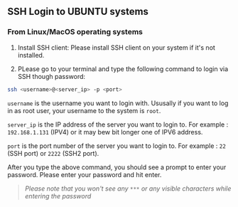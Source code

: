 ## SSH Login to UBUNTU systems

### From Linux/MacOS operating systems

1. Install SSH client: Please install SSH client on your system if it's not installed.


2. PLease go to your terminal and type the following command to login via SSH though password:

```bash
ssh <username>@<server_ip> -p <port>
```
`username` is the username you want to login with. Ususally if you want to log in as root user, your username to the system is `root`.

`server_ip` is the IP address of the server you want to login to. For example : `192.168.1.131` (IPV4) or it may bew bit longer one of IPV6 address.

`port` is the port number of the server you want to login to. For example : `22` (SSH port) or `2222` (SSH2 port).

After you type the above command, you should see a prompt to enter your password. Please enter your password and hit enter.
> *Please note that you won't see any `***` or any visible characters while entering the password*